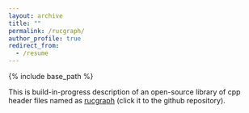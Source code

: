 ```yaml
---
layout: archive
title: ""
permalink: /rucgraph/
author_profile: true
redirect_from:
  - /resume
---
```


{% include base_path %}

This is build-in-progress description of an open-source library of cpp header files named as <a href="https://github.com/rucdatascience/rucgraph" target="_blank" rel="nofollow">rucgraph</a> (click it to the github repository).
